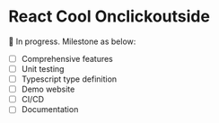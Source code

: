 # React Cool Onclickoutside

🚧 In progress. Milestone as below:

- [ ] Comprehensive features
- [ ] Unit testing
- [ ] Typescript type definition
- [ ] Demo website
- [ ] CI/CD
- [ ] Documentation
